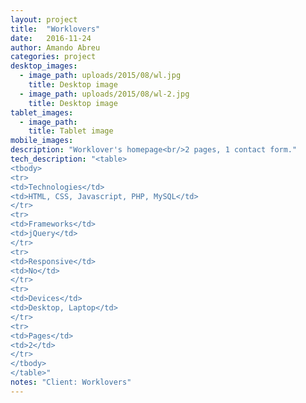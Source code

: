 ```yaml
---
layout: project 
title:  "Worklovers"
date:   2016-11-24
author: Amando Abreu
categories: project
desktop_images:
  - image_path: uploads/2015/08/wl.jpg
    title: Desktop image
  - image_path: uploads/2015/08/wl-2.jpg
    title: Desktop image
tablet_images:
  - image_path: 
    title: Tablet image
mobile_images:
description: "Worklover's homepage<br/>2 pages, 1 contact form."
tech_description: "<table>
<tbody>
<tr>
<td>Technologies</td>
<td>HTML, CSS, Javascript, PHP, MySQL</td>
</tr>
<tr>
<td>Frameworks</td>
<td>jQuery</td>
</tr>
<tr>
<td>Responsive</td>
<td>No</td>
</tr>
<tr>
<td>Devices</td>
<td>Desktop, Laptop</td>
</tr>
<tr>
<td>Pages</td>
<td>2</td>
</tr>
</tbody>
</table>"
notes: "Client: Worklovers"
---
```

